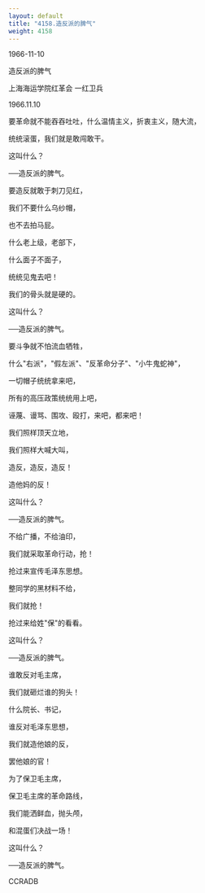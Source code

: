 ```yaml
---
layout: default
title: "4158.造反派的脾气"
weight: 4158
---
```


1966-11-10

造反派的脾气

上海海运学院红革会     一红卫兵

1966.11.10

要革命就不能吞吞吐吐，什么温情主义，折衷主义，随大流，

统统滚蛋，我们就是敢闯敢干。

这叫什么？

──造反派的脾气。

要造反就敢于刺刀见红，

我们不要什么乌纱帽，

也不去拍马屁。

什么老上级，老部下，

什么面子不面子，

统统见鬼去吧！

我们的骨头就是硬的。

这叫什么？

──造反派的脾气。

要斗争就不怕流血牺牲，

什么"右派"，"假左派"、"反革命分子"、"小牛鬼蛇神"，

一切帽子统统拿来吧，

所有的高压政策统统用上吧，

诬蔑、谩骂、围攻、殴打，来吧，都来吧！

我们照样顶天立地，

我们照样大喊大叫，

造反，造反，造反！

造他妈的反！

这叫什么？

──造反派的脾气。

不给广播，不给油印，

我们就采取革命行动，抢！

抢过来宣传毛泽东思想。

整同学的黑材料不给，

我们就抢！

抢过来给姓"保"的看看。

这叫什么？

──造反派的脾气。

谁敢反对毛主席，

我们就砸烂谁的狗头！

什么院长、书记，

谁反对毛泽东思想，

我们就造他娘的反，

罢他娘的官！

为了保卫毛主席，

保卫毛主席的革命路线，

我们能洒鲜血，抛头颅，

和混蛋们决战一场！

这叫什么？

──造反派的脾气。

CCRADB

